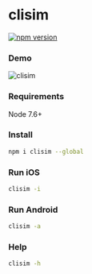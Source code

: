 # clisim
[![npm version](https://badge.fury.io/js/clisim.svg)](https://badge.fury.io/js/clisim)

### Demo
![clisim](https://cloud.githubusercontent.com/assets/1788245/24973450/70ab8462-1fc7-11e7-9ff5-a61842a7a498.gif)

### Requirements
Node 7.6+

### Install
```sh
npm i clisim --global
```

### Run iOS
```sh
clisim -i
```

### Run Android
```sh
clisim -a
```

### Help
```sh
clisim -h
```
